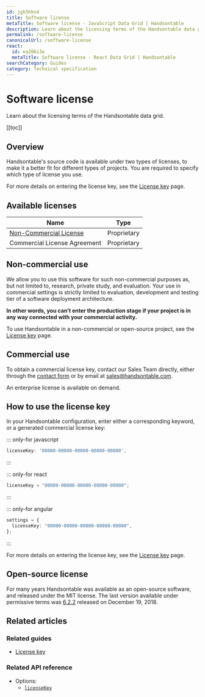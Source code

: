 ```yaml
---
id: jgk5hkn4
title: Software license
metaTitle: Software license - JavaScript Data Grid | Handsontable
description: Learn about the licensing terms of the Handsontable data grid.
permalink: /software-license
canonicalUrl: /software-license
react:
  id: ea206i3o
  metaTitle: Software license - React Data Grid | Handsontable
searchCategory: Guides
category: Technical specification
---
```


# Software license

Learn about the licensing terms of the Handsontable data grid.

[[toc]]

## Overview

Handsontable's source code is available under two types of licenses, to make it a better fit for different types of projects. You are required to specify which type of license you use.

For more details on entering the license key, see the [License key](@/guides/getting-started/license-key/license-key.md) page.

## Available licenses

| Name                                                                                                                         | Type        |
| ---------------------------------------------------------------------------------------------------------------------------- | ----------- |
| [Non-Commercial License](https://handsontable.com/static/licenses/non-commercial/v2/handsontable-non-commercial-license.pdf) | Proprietary |
| Commercial License Agreement                                                                                                 | Proprietary |

## Non-commercial use

We allow you to use this software for such non-commercial purposes as, but not limited to, research, private study, and evaluation. Your use in commercial settings is strictly limited to evaluation, development and testing tier of a software deployment architecture.

**In other words, you can’t enter the production stage if your project is in any way connected with your commercial activity.**

To use Handsontable in a non-commercial or open-source project, see the [License key](@/guides/getting-started/license-key/license-key.md) page.

## Commercial use

To obtain a commercial license key, contact our Sales Team directly, either through the [contact form](https://handsontable.com/contact?category=request_for_quotation) or by email at [sales@handsontable.com](mailto:sales@handsontable.com).

An enterprise license is available on demand.

## How to use the license key

In your Handsontable configuration, enter either a corresponding keyword, or a generated commercial license key:

::: only-for javascript

```js
licenseKey: '00000-00000-00000-00000-00000',
```

:::

::: only-for react

```js
licenseKey = "00000-00000-00000-00000-00000";
```

:::

::: only-for angular

```ts
settings = {
  licenseKey: "00000-00000-00000-00000-00000",
};
```

:::

For more details on entering the license key, see the [License key](@/guides/getting-started/license-key/license-key.md) page.

## Open-source license

For many years Handsontable was available as an open-source software, and released under the MIT license. The last version available under permissive terms was [6.2.2](https://github.com/handsontable/handsontable/tree/6.2.2) released on December 19, 2018.

## Related articles

### Related guides

<div class="boxes-list gray">

- [License key](@/guides/getting-started/license-key/license-key.md)

</div>

### Related API reference

- Options:
  - [`licenseKey`](@/api/options.md#licensekey)
